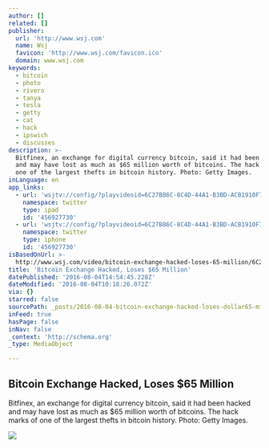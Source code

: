 ```yaml
---
author: []
related: []
publisher:
  url: 'http://www.wsj.com'
  name: Wsj
  favicon: 'http://www.wsj.com/favicon.ico'
  domain: www.wsj.com
keywords:
  - bitcoin
  - photo
  - rivero
  - tanya
  - tesla
  - getty
  - cat
  - hack
  - ipswich
  - discusses
description: >-
  Bitfinex, an exchange for digital currency bitcoin, said it had been hacked
  and may have lost as much as $65 million worth of bitcoins. The hack marks of
  one of the largest thefts in bitcoin history. Photo: Getty Images.
inLanguage: en
app_links:
  - url: 'wsjtv://config/?playvideoid=6C27B86C-8C4D-44A1-B3BD-ACB1910F77F7'
    namespace: twitter
    type: ipad
    id: '456927730'
  - url: 'wsjtv://config/?playvideoid=6C27B86C-8C4D-44A1-B3BD-ACB1910F77F7'
    namespace: twitter
    type: iphone
    id: '456927730'
isBasedOnUrl: >-
  http://www.wsj.com/video/bitcoin-exchange-hacked-loses-65-million/6C27B86C-8C4D-44A1-B3BD-ACB1910F77F7.html
title: 'Bitcoin Exchange Hacked, Loses $65 Million'
datePublished: '2016-08-04T14:54:45.228Z'
dateModified: '2016-08-04T10:18:26.072Z'
via: {}
starred: false
sourcePath: _posts/2016-08-04-bitcoin-exchange-hacked-loses-dollar65-million.md
inFeed: true
hasPage: false
inNav: false
_context: 'http://schema.org'
_type: MediaObject

---
```

<article style=""><h1>Bitcoin Exchange Hacked, Loses $65 Million</h1><p>Bitfinex, an exchange for digital currency bitcoin, said it had been hacked and may have lost as much as $65 million worth of bitcoins. The hack marks of one of the largest thefts in bitcoin history. Photo: Getty Images.</p><img src="http://m.wsj.net/video/20160803/080316bitcoin/080316bitcoin_1280x720.jpg" /></article>